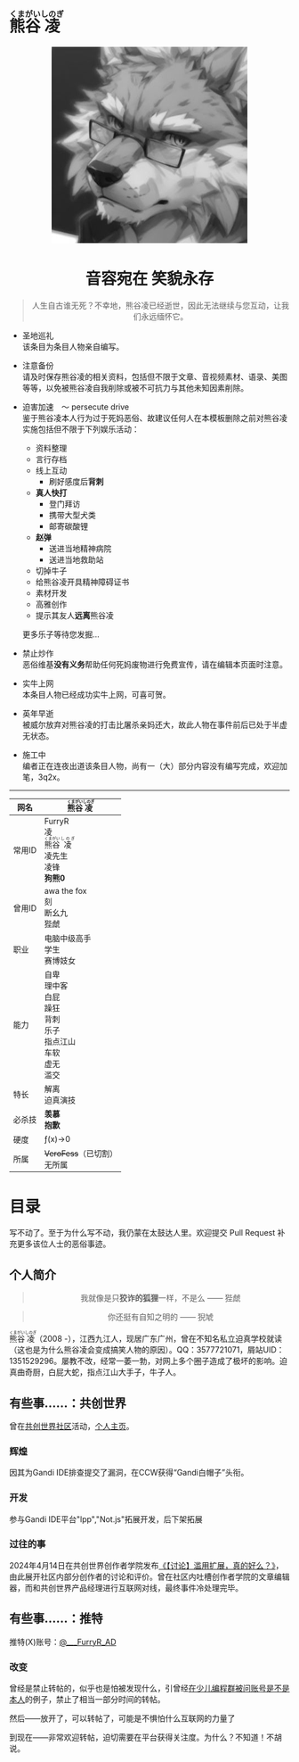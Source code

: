 # <ruby>熊谷<rp>(</rp><rt>くまがい</rt><rp>)</rp>凌<rp>(</rp><rt>しのぎ</rt><rp>)</rp></ruby>

<div align="center">

![噔噔咚](./asset/遗照.jpg)

# 音容宛在 笑貌永存

> 人生自古谁无死？不幸地，熊谷凌已经逝世，因此无法继续与您互动，让我们永远缅怀它。

</div>

- 圣地巡礼  
  该条目为条目人物亲自编写。
- 注意备份  
  请及时保存熊谷凌的相关资料，包括但不限于文章、音视频素材、语录、美图等等，以免被熊谷凌自我削除或被不可抗力与其他未知因素削除。
- 迫害加速　～ persecute drive  
  鉴于熊谷凌本人行为过于死妈恶俗、故建议任何人在本模板删除之前对熊谷凌实施包括但不限于下列娱乐活动：

  - 资料整理
  - 言行存档
  - 线上互动
    - 刷好感度后**背刺**
  - **真人快打**
    - 登门拜访
    - 携带大型犬类
    - 邮寄碳酸锂
  - **赵弹**
    - 送进当地精神病院
    - 送进当地救助站
  - 切掉牛子
  - 给熊谷凌开具精神障碍证书
  - 素材开发
  - 高雅创作
  - 提示其友人**远离**熊谷凌

  更多乐子等待您发掘...

- 禁止炒作  
  恶俗维基**没有义务**帮助任何死妈废物进行免费宣传，请在编辑本页面时注意。
- 实牛上网  
  本条目人物已经成功实牛上网，可喜可贺。
- 英年早逝  
  被威尔放弃对熊谷凌的打击比屠杀亲妈还大，故此人物在事件前后已处于半虚无状态。
- 施工中  
  编者正在连夜出道该条目人物，尚有一（大）部分内容没有编写完成，欢迎加笔，3q2x。

---

<div align="right">

| 网名   | <ruby>熊谷<rp>(</rp><rt>くまがい</rt><rp>)</rp>凌<rp>(</rp><rt>しのぎ</rt><rp>)</rp></ruby>                                                  |
| ------ | -------------------------------------------------------------------------------------------------------------------------------------------- |
| 常用ID | FurryR<br>凌<br><ruby>熊谷<rp>(</rp><rt>くまがい</rt><rp>)</rp>凌　<rp>(</rp><rt>しのぎ</rt><rp>)</rp></ruby><br>凌先生<br>凌锋<br>**狗熊0** |
| 曾用ID | awa the fox<br>刻<br>断幺九<br>狴虤                                                                                                          |
| 职业   | 电脑中级高手<br>学生<br>赛博妓女                                                                                                             |
| 能力   | 自卑<br>理中客<br>白屁<br>躁狂<br>背刺<br>乐子<br>指点江山<br>车软<br>虚无<br>滥交                                                           |
| 特长   | 解离<br>迫真演技                                                                                                                             |
| 必杀技 | **羡慕**<br>**抱歉**                                                                                                                         |
| 硬度   | ƒ(x)→0                                                                                                                                       |
| 所属   | ~~VeroFess~~（已切割）<br>无所属                                                                                                             |

</div>

# 目录

写不动了。至于为什么写不动，我仍蒙在太鼓达人里。欢迎提交 Pull Request 补充更多该位人士的恶俗事迹。

## 个人简介

<div align="center">

> 我就像是只**狡诈的狐狸**一样，不是么 —— 狴虤

> 你还挺有自知之明的 —— 猊虓

</div>

<ruby>熊谷<rp>(</rp><rt>くまがい</rt><rp>)</rp>凌<rp>(</rp><rt>しのぎ</rt><rp>)</rp></ruby>（2008 -），江西九江人，现居广东广州，曾在不知名私立迫真学校就读（这也是为什么熊谷凌会变成搞笑人物的原因）。QQ：3577721071，屑站UID：1351529296。屡教不改，经常一萎一勃，对网上多个圈子造成了极坏的影响。迫真曲奇厨，白屁大蛇，指点江山大手子，牛子人。

## 有些事……：共创世界

曾在[共创世界社区](ccw.site)活动，[个人主页](https://www.ccw.site/student/63ddff9293ebb01fb90efa79)。

### 辉煌

因其为Gandi IDE排查提交了漏洞，在CCW获得“Gandi白帽子”头衔。

### 开发

参与Gandi IDE平台"lpp","Not.js"拓展开发，后下架拓展

### 过往的事

2024年4月14日在共创世界创作者学院发布[《【讨论】滥用扩展，真的好么？》](https://learn.ccw.site/article/a1190f54-e247-4168-b3ff-ae75722aeda8)，由此展开社区内部分创作者的讨论和评价。曾在社区内吐槽创作者学院的文章编辑器，而和共创世界产品经理进行互联网对线，最终事件冷处理完毕。

## 有些事……：推特

推特(X)账号：[@\_\_\_FurryR_AD](https://x.com/___FurryR_AD)

### 改变

曾经是禁止转帖的，似乎也是怕被发现什么，引曾经[在少儿编程群被问账号是不是本人](https://x.com/___FurryR_AD/status/1818993670986838368)的例子，禁止了相当一部分时间的转帖。

然后——放开了，可以转帖了，可能是不惧怕什么互联网的力量了

到现在——非常欢迎转帖，迫切需要在平台获得关注度。为什么？不知道！不胡说。
